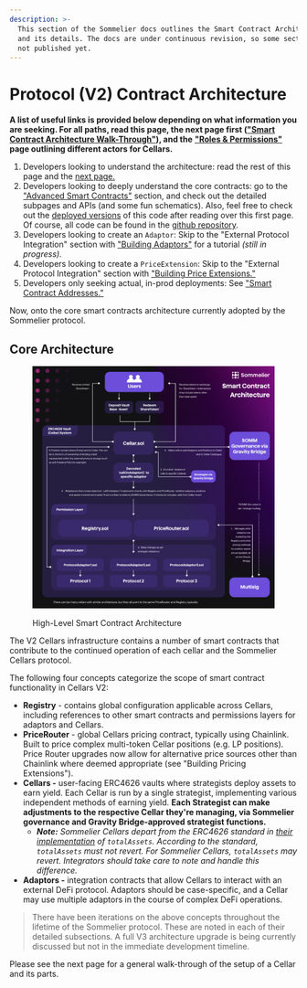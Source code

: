 ```yaml
---
description: >-
  This section of the Sommelier docs outlines the Smart Contract Architecture
  and its details. The docs are under continuous revision, so some sections are
  not published yet.
---
```


# Protocol (V2) Contract Architecture

**A list of useful links is provided below depending on what information you are seeking. For all paths, read this page, the next page first (**[**"Smart Contract Architecture Walk-Through"**](https://app.gitbook.com/o/4atpZ4Rl0cQ7Zflpk08d/s/gTlidpvGOM2ZKa8GDX86/\~/changes/9/smart-contracts/protocol-v2-contract-architecture/smart-contract-architecture-walk-through)**), and the** [**"Roles & Permissions"**](../roles-and-permissions.md) **page outlining different actors for Cellars.**

1. Developers looking to understand the architecture: read the rest of this page and the [next page.](https://app.gitbook.com/o/4atpZ4Rl0cQ7Zflpk08d/s/gTlidpvGOM2ZKa8GDX86/\~/changes/9/smart-contracts/protocol-v2-contract-architecture/smart-contract-architecture-walk-through-text)
2. Developers looking to deeply understand the core contracts: go to the ["Advanced Smart Contracts"](https://app.gitbook.com/o/4atpZ4Rl0cQ7Zflpk08d/s/gTlidpvGOM2ZKa8GDX86/\~/changes/9/smart-contracts/advanced-smart-contracts) section, and check out the detailed subpages and APIs (and some fun schematics). Also, feel free to check out the [deployed versions](../smart-contract-addresses.md) of this code after reading over this first page. Of course, all code can be found in the [github repository](https://github.com/PeggyJV/cellar-contracts/tree/main).
3. Developers looking to create an `Adaptor`: Skip to the "External Protocol Integration" section with ["Building Adaptors"](https://app.gitbook.com/o/4atpZ4Rl0cQ7Zflpk08d/s/gTlidpvGOM2ZKa8GDX86/\~/changes/9/smart-contracts/external-protocol-integration/building-adaptors) for a tutorial _(still in progress)._&#x20;
4. Developers looking to create a `PriceExtension`: Skip to the "External Protocol Integration" section with ["Building Price Extensions."](https://app.gitbook.com/o/4atpZ4Rl0cQ7Zflpk08d/s/gTlidpvGOM2ZKa8GDX86/\~/changes/9/smart-contracts/external-protocol-integration/building-pricing-extensions)
5. Developers only seeking actual, in-prod deployments: See ["Smart Contract Addresses."](../smart-contract-addresses.md)

Now, onto the core smart contracts architecture currently adopted by the Sommelier protocol.

## Core Architecture

<figure><img src="../../.gitbook/assets/Sommelier_Protocol_Smart_Contract_Architecture.jpg" alt=""><figcaption><p>High-Level Smart Contract Architecture</p></figcaption></figure>

The V2 Cellars infrastructure contains a number of smart contracts that contribute to the continued operation of each cellar and the Sommelier Cellars protocol.

The following four concepts categorize the scope of smart contract functionality in Cellars V2:

* **Registry** - contains global configuration applicable across Cellars, including references to other smart contracts and permissions layers for adaptors and Cellars.
* **PriceRouter** - global Cellars pricing contract, typically using Chainlink. Built to price complex multi-token Cellar positions (e.g. LP positions). Price Router upgrades now allow for alternative price sources other than Chainlink where deemed appropriate (see "Building Pricing Extensions").
* **Cellars -** user-facing ERC4626 vaults where strategists deploy assets to earn yield. Each Cellar is run by a single strategist, implementing various independent methods of earning yield. **Each Strategist can make adjustments to the respective Cellar they're managing, via Sommelier governance and Gravity Bridge-approved strategist functions.**
  * _**Note:** Sommelier Cellars depart from the ERC4626 standard in_ [_their implementation_](https://github.com/PeggyJV/cellar-contracts/blob/main/src/base/Cellar.sol#L922) _of `totalAssets`. According to the standard, `totalAssets` must not revert. For Sommelier Cellars, `totalAssets` may revert. Integrators should take care to note and handle this difference._
* **Adaptors -** integration contracts that allow Cellars to interact with an external DeFi protocol. Adaptors should be case-specific, and a Cellar may use multiple adaptors in the course of complex DeFi operations.

> There have been iterations on the above concepts throughout the lifetime of the Sommelier protocol. These are noted in each of their detailed subsections. A full V3 architecture upgrade is being currently discussed but not in the immediate development timeline.

Please see the next page for a general walk-through of the setup of a Cellar and its parts.
